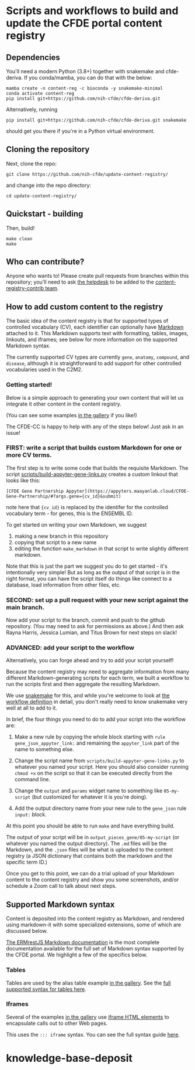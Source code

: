 # Scripts and workflows to build and update the CFDE portal content registry

## Dependencies

You'll need a modern Python (3.8+) together with snakemake and
cfde-deriva. If you conda/mamba, you can do that with the below:

```
mamba create -n content-reg -c bioconda -y snakemake-minimal
conda activate content-reg
pip install git+https://github.com/nih-cfde/cfde-deriva.git
```

Alternatively, running
```
pip install git+https://github.com/nih-cfde/cfde-deriva.git snakemake
```
should get you there if you're in a Python virtual environment.

## Cloning the repository

Next, clone the repo:

```
git clone https://github.com/nih-cfde/update-content-registry/
```

and change into the repo directory:
```
cd update-content-registry/
```

## Quickstart - building

Then, build!

```
make clean
make
```

## Who can contribute?

Anyone who wants to! Please create pull requests from branches within
this repository; you'll need to ask
[the helpdesk](mailto:support@cfde.atlassian.net) to be added to the
[content-registry-contrib team](https://github.com/orgs/nih-cfde/teams/content-registry-contrib).

## How to add custom content to the registry

The basic idea of the content registry is that for supported
types of controlled vocabulary (CV), each identifier can optionally have
[Markdown](https://www.markdownguide.org/) attached to it. This
Markdown supports text with formatting, tables, images, linkouts, and
iframes; see below for more information on the supported Markdown syntax.

The currently supported CV types are currently `gene`, `anatomy`,
`compound`, and `disease`, although it is straightforward to add
support for other controlled vocabularies used in the C2M2.

### Getting started!

Below is a simple approach to generating your own content that will
let us integrate it other content in the content registry.

(You can see some examples [in the gallery](https://github.com/nih-cfde/update-content-registry/blob/main/docs/gallery.md) if you like!)

The CFDE-CC is happy to help with any of the steps below! Just ask in an
issue!

### FIRST: write a script that builds custom Markdown for one or more CV terms.

The first step is to write some code that builds the requisite Markdown.
The script [scripts/build-appyter-gene-links.py](https://github.com/nih-cfde/update-content-registry/blob/main/scripts/build-appyter-gene-links.py) creates a custom linkout that looks like this:

```
[CFDE Gene Partnership Appyter](https://appyters.maayanlab.cloud/CFDE-Gene-Partnership/#?args.gene={cv_id}&submit)
```

note here that `{cv_id}` is replaced by the identifer for the controlled
vocabulary term - for genes, this is the ENSEMBL ID.

To get started on writing your own Markdown, we suggest

1. making a new branch in this repository
2. copying that script to a new name
3. editing the function `make_markdown` in that script to write slightly
different markdown.

Note that this is just the part we suggest you do to get started -
it's intentionally very simple! But as long as the output of that
script is in the right format, you can have the script itself do
things like connect to a database, load information from other files,
etc.

### SECOND: set up a pull request with your new script against the main branch.

Now add your script to the branch, commit and push to the github
repository.  (You may need to ask for permissions as above.) And then
ask Rayna Harris, Jessica Lumian, and Titus Brown for next steps on slack!

### ADVANCED: add your script to the workflow

Alternatively, you can forge ahead and try to add your script yourself!

Because the content registry may need to aggregate information from
many different Markdown-generating scripts for each term, we built
a workflow to run the scripts first and then aggregate the resulting
Markdown.

We use [snakemake](https://snakemake.readthedocs.io/) for this, and
while you're welcome to look at
[the workflow definition](https://github.com/nih-cfde/update-content-registry/blob/main/Snakefile)
in detail, you don't really need to know snakemake very well at all to
add to it.

In brief, the four things you need to do to add your script into the workflow
are:

1. Make a new rule by copying the whole block starting with `rule gene_json_appyter_link:` and remaining the `appyter_link` part of the name to something else.

2. Change the script name from `scripts/build-appyter-gene-links.py` to whatever you named your script. Here you should also consider running `chmod +x` on the script so that it can be executed directly from the command line.

3. Change the `output` and `params` widget name to something like `05-my-script` (but customized for whatever it is you're doing).

4. Add the output directory name from your new rule to the `gene_json` rule `input:` block.

At this point you should be able to run `make` and have everything build.

The output of your script will be in `output_pieces_gene/05-my-script`
(or whatever you named the output directory). The `.md` files will be
the Markdown, and the `.json` files will be what is uploaded to the
content registry (a JSON dictionary that contains both the markdown
and the specific term ID.)

Once you get to this point, we can do a trial upload of your Markdown
content to the content registry and show you some screenshots, and/or
schedule a Zoom call to talk about next steps.

## Supported Markdown syntax

Content is deposited into the content registry as Markdown, and rendered
using markdown-it with some specialized extensions, some of which are
discussed below.

[The ERMrestJS Markdown documentation](https://github.com/informatics-isi-edu/ermrestjs/blob/master/docs/user-docs/markdown-formatting.md)
is the most complete documentation available for the full set of Markdown
syntax supported by the CFDE portal.  We highlight a few of the specifics
below.

### Tables

Tables are used by the alias table example [in the gallery](https://github.com/nih-cfde/update-content-registry/blob/main/docs/gallery.md).
See the [full supported syntax for tables here](https://github.com/informatics-isi-edu/ermrestjs/blob/master/docs/user-docs/markdown-formatting.md#15-table).

### Iframes

Several of the examples [in the gallery](https://github.com/nih-cfde/update-content-registry/blob/main/docs/gallery.md) use
[iframe HTML elements](https://en.wikipedia.org/wiki/HTML_element#Frames)
to encapsulate calls out to other Web pages.

This uses the `::: iframe` syntax. You can see the full syntax guide
[here](https://github.com/informatics-isi-edu/ermrestjs/blob/master/docs/user-docs/markdown-formatting.md#6-iframe).
# knowledge-base-deposit
